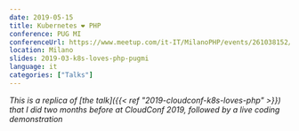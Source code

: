```yaml
---
date: 2019-05-15
title: Kubernetes ❤ PHP
conference: PUG MI
conferenceUrl: https://www.meetup.com/it-IT/MilanoPHP/events/261038152/
location: Milano
slides: 2019-03-k8s-loves-php-pugmi
language: it
categories: ["Talks"]
---
```

*This is a replica of [the talk]({{< ref "2019-cloudconf-k8s-loves-php" >}}) that I did two months before at CloudConf 2019, followed by a live coding demonstration*
<!--more-->
